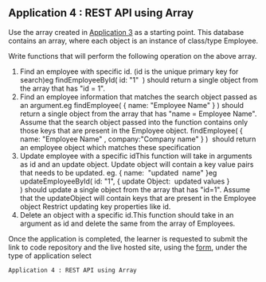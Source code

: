 ## Application 4 : REST API using Array

Use the array created in
[Application 3](https://github.com/niravkpatel28/web-development-fundamentals/tree/main/03-app3-random-employee-generator)
as a starting point. This database contains an array, where each object is an
instance of class/type Employee.

Write functions that will perform the following operation on the above array.

1. Find an employee with specific id. (id is the unique primary key for
   search)eg findEmployeeById( id: "1"  ) should return a single object from the
   array that has "id = 1".
2. Find an employee information that matches the search object passed as an
   argument.eg findEmployee( { name: "Employee Name" } ) should return a single
   object from the array that has "name = Employee Name". Assume that the search
   object passed into the function contains only those keys that are present in
   the Employee object. findEmployee( { name: "Employee Name" , company:"Company
   name" } )  should return an employee object which matches these specification
3. Update employee with a specific idThis function will take in arguments as id
   and an update object. Update object will contain a key value pairs that needs
   to be updated. eg. { name:  "updated  name" }eg updateEmployeeById( id: "1",
   { update Object:  updated values }   ) should update a single object from the
   array that has "id=1". Assume that the updateObject will contain keys that
   are present in the Employee object Restrict updating key properties like id.
4. Delete an object with a specific id.This function should take in an argument
   as id and delete the same from the array of Employees.

Once the application is completed, the learner is requested to submit the link
to code repository and the live hosted site, using the
[form](https://forms.gle/YcowC8wRTAnbeB8Z6), under the type of application
select

`Application 4 : REST API using Array`
